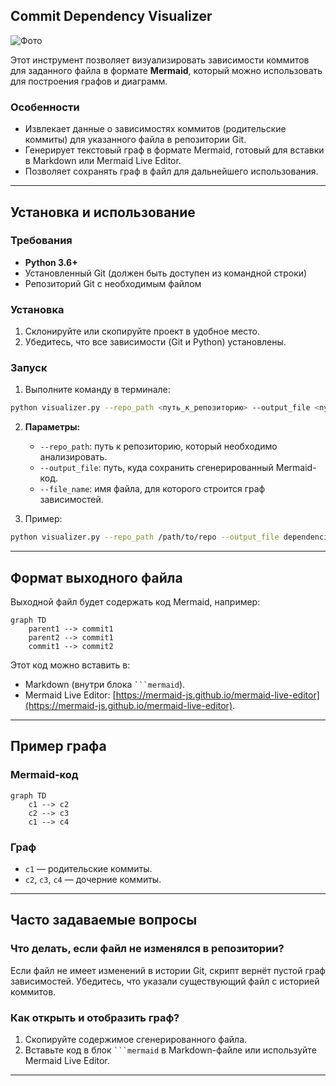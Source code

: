 

## Commit Dependency Visualizer

![Фото](https://imgur.com/dfvYZsj)

Этот инструмент позволяет визуализировать зависимости коммитов для заданного файла в формате **Mermaid**, который можно использовать для построения графов и диаграмм.

### Особенности

- Извлекает данные о зависимостях коммитов (родительские коммиты) для указанного файла в репозитории Git.
- Генерирует текстовый граф в формате Mermaid, готовый для вставки в Markdown или Mermaid Live Editor.
- Позволяет сохранять граф в файл для дальнейшего использования.

---

## Установка и использование

### Требования

- **Python 3.6+**
- Установленный Git (должен быть доступен из командной строки)
- Репозиторий Git с необходимым файлом

### Установка

1. Склонируйте или скопируйте проект в удобное место.
2. Убедитесь, что все зависимости (Git и Python) установлены.

### Запуск

1. Выполните команду в терминале:

```bash
python visualizer.py --repo_path <путь_к_репозиторию> --output_file <путь_к_выходному_файлу> --file_name <имя_файла>
```

2. **Параметры:**
   - `--repo_path`: путь к репозиторию, который необходимо анализировать.
   - `--output_file`: путь, куда сохранить сгенерированный Mermaid-код.
   - `--file_name`: имя файла, для которого строится граф зависимостей.

3. Пример:

```bash
python visualizer.py --repo_path /path/to/repo --output_file dependencies.mmd --file_name main.py
```

---

## Формат выходного файла

Выходной файл будет содержать код Mermaid, например:

```mermaid
graph TD
    parent1 --> commit1
    parent2 --> commit1
    commit1 --> commit2
```

Этот код можно вставить в:
- Markdown (внутри блока ` ```mermaid `).
- Mermaid Live Editor: [https://mermaid-js.github.io/mermaid-live-editor](https://mermaid-js.github.io/mermaid-live-editor).

---

## Пример графа

### Mermaid-код

```mermaid
graph TD
    c1 --> c2
    c2 --> c3
    c1 --> c4
```

### Граф

- `c1` — родительские коммиты.
- `c2`, `c3`, `c4` — дочерние коммиты.

---

## Часто задаваемые вопросы

### Что делать, если файл не изменялся в репозитории?

Если файл не имеет изменений в истории Git, скрипт вернёт пустой граф зависимостей. Убедитесь, что указали существующий файл с историей коммитов.

### Как открыть и отобразить граф?

1. Скопируйте содержимое сгенерированного файла.
2. Вставьте код в блок ` ```mermaid ` в Markdown-файле или используйте Mermaid Live Editor.

---
